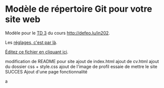 # Modèle de répertoire Git pour votre site web

Modèle pour le [TD 3](http://defeo.lu/in202/tutorials/tutorial3) du
cours <http://defeo.lu/in202>.

Les [réglages, c'est par là](../../settings).

[Éditez ce fichier en cliquant ici](../../edit/master/README.md).

modification de README pour site
ajout de index.html
ajout de cv.html
ajout du dossier css + style.css
ajout de l'image de profil
essaie de mettre le site
SUCCES
Ajout d'une page fonctionnalité


a
